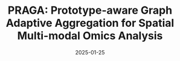 ---
title: "PRAGA: Prototype-aware Graph Adaptive Aggregation for Spatial Multi-modal Omics Analysis"
collection: publications
permalink: 
excerpt: 
date: 2025-01-25
venue: 'AAAI 2025'
paperurl: 'https://arxiv.org/abs/2409.12728'
citation: 'Xinlei Huang, Zhiqi Ma, Dian Meng, Yanran Liu, Shiwei Ruan, Qingqiang Sun, Xubin Zheng*, Ziyue Qiao. PRAGA: Prototype-aware Graph Adaptive Aggregation for Spatial Multi-modal Omics Analysis. AAAI, 2025.'
---